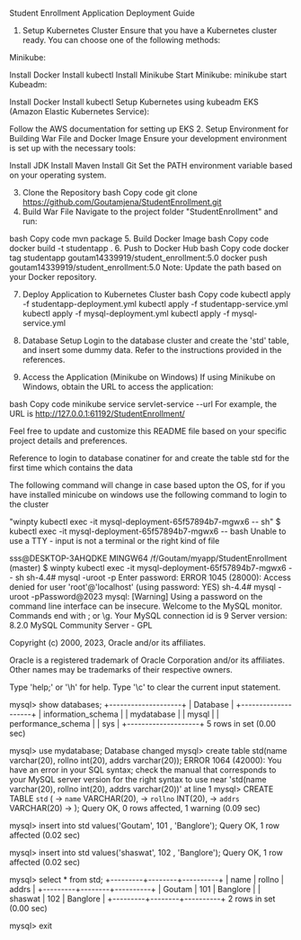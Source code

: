 Student Enrollment Application Deployment Guide
1. Setup Kubernetes Cluster
Ensure that you have a Kubernetes cluster ready. You can choose one of the following methods:

Minikube:

Install Docker
Install kubectl
Install Minikube
Start Minikube: minikube start
Kubeadm:

Install Docker
Install kubectl
Setup Kubernetes using kubeadm
EKS (Amazon Elastic Kubernetes Service):

Follow the AWS documentation for setting up EKS
2. Setup Environment for Building War File and Docker Image
Ensure your development environment is set up with the necessary tools:

Install JDK
Install Maven
Install Git
Set the PATH environment variable based on your operating system.

3. Clone the Repository
bash
Copy code
git clone https://github.com/Goutamjena/StudentEnrollment.git
4. Build War File
Navigate to the project folder "StudentEnrollment" and run:

bash
Copy code
mvn package
5. Build Docker Image
bash
Copy code
docker build -t studentapp .
6. Push to Docker Hub
bash
Copy code
docker tag studentapp goutam14339919/student_enrollment:5.0
docker push goutam14339919/student_enrollment:5.0
Note: Update the path based on your Docker repository.

7. Deploy Application to Kubernetes Cluster
bash
Copy code
kubectl apply -f studentapp-deployment.yml
kubectl apply -f studentapp-service.yml
kubectl apply -f mysql-deployment.yml
kubectl apply -f mysql-service.yml
8. Database Setup
Login to the database cluster and create the 'std' table, and insert some dummy data. Refer to the instructions provided in the references.

9. Access the Application (Minikube on Windows)
If using Minikube on Windows, obtain the URL to access the application:

bash
Copy code
minikube service servlet-service --url
For example, the URL is http://127.0.0.1:61192/StudentEnrollment/

Feel free to update and customize this README file based on your specific project details and preferences.











Reference to login to database conatiner for and create the table std for the first time which contains the data

The following command will change in case based upton the OS, for if you have installed minicube on windows use the following command to login to the cluster



"winpty kubectl exec -it mysql-deployment-65f57894b7-mgwx6 -- sh" 
$ kubectl exec -it mysql-deployment-65f57894b7-mgwx6 -- bash
Unable to use a TTY - input is not a terminal or the right kind of file


sss@DESKTOP-3AHQDKE MINGW64 /f/Goutam/myapp/StudentEnrollment (master)
$ winpty kubectl exec -it mysql-deployment-65f57894b7-mgwx6 -- sh
sh-4.4# mysql -uroot -p
Enter password:
ERROR 1045 (28000): Access denied for user 'root'@'localhost' (using password: YES)
sh-4.4# mysql -uroot -pPassword@2023
mysql: [Warning] Using a password on the command line interface can be insecure.
Welcome to the MySQL monitor.  Commands end with ; or \g.
Your MySQL connection id is 9
Server version: 8.2.0 MySQL Community Server - GPL

Copyright (c) 2000, 2023, Oracle and/or its affiliates.

Oracle is a registered trademark of Oracle Corporation and/or its
affiliates. Other names may be trademarks of their respective
owners.

Type 'help;' or '\h' for help. Type '\c' to clear the current input statement.

mysql> show databases;
+--------------------+
| Database           |
+--------------------+
| information_schema |
| mydatabase         |
| mysql              |
| performance_schema |
| sys                |
+--------------------+
5 rows in set (0.00 sec)

mysql> use mydatabase;
Database changed
mysql> create table std(name varchar(20), rollno int(20), addrs varchar(20));
ERROR 1064 (42000): You have an error in your SQL syntax; check the manual that corresponds to your MySQL server version for the right syntax to use near 'std(name varchar(20), rollno int(20),
 addrs varchar(20))' at line 1
mysql> CREATE TABLE `std` (
    ->   `name` VARCHAR(20),
    ->   `rollno` INT(20),
    ->   `addrs` VARCHAR(20)
    -> );
Query OK, 0 rows affected, 1 warning (0.09 sec)

mysql> insert into std values('Goutam', 101 , 'Banglore');
Query OK, 1 row affected (0.02 sec)

mysql> insert into std values('shaswat', 102 , 'Banglore');
Query OK, 1 row affected (0.02 sec)

mysql> select * from std;
+---------+--------+----------+
| name    | rollno | addrs    |
+---------+--------+----------+
| Goutam  |    101 | Banglore |
| shaswat |    102 | Banglore |
+---------+--------+----------+
2 rows in set (0.00 sec)

mysql> exit

